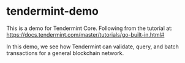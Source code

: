# tendermint-demo
This is a demo for Tendermint Core. Following from the tutorial at: https://docs.tendermint.com/master/tutorials/go-built-in.html#

In this demo, we see how Tendermint can validate, query, and batch transactions for a general blockchain network.
